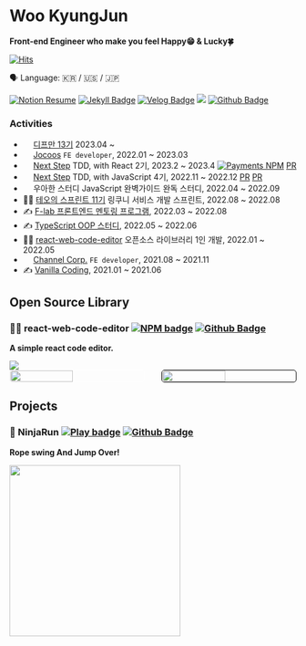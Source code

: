 # Woo KyungJun

**Front-end Engineer who make you feel Happy😁 & Lucky🍀**

[![Hits](https://hits.seeyoufarm.com/api/count/incr/badge.svg?url=https%3A%2F%2Fgithub.com%2FJay-WKJun&count_bg=%2379C83D&title_bg=%23555555&icon=&icon_color=%23E7E7E7&title=hits&edge_flat=false)](https://hits.seeyoufarm.com)

<span>🗣 Language: 🇰🇷 / 🇺🇸 / 🇯🇵</span>

<div align="left">

[![Notion Resume](https://img.shields.io/badge/Resume-000000?style=flat-square&logo=notion&logoColor=white)](https://expensive-ruby-73c.notion.site/Tool-maker-76c60dc639da4c0294d2a23f47476af7) [![Jekyll Badge](https://img.shields.io/badge/Blog-cc0000?style=flat-square&logo=jekyll&logoColor=white)](https://jay-wkjun.github.io/) [![Velog Badge](https://img.shields.io/badge/Velog-20C997?style=flat-square&logo=velog&logoColor=white)](https://medium.com/@Lucky.Jun) <a href="mailto:natcho9010@gmail.com"><img src="https://img.shields.io/badge/Gmail-ea4335?style=flat-square&logo=gmail&logoColor=white" /></a> [![Github Badge](https://img.shields.io/badge/Github-181717?style=flat-square&logo=github&logoColor=white)](https://github.com/Jay-WKJun)
  
</div>

### Activities

- <img style="width: 1em;" src="https://www.depromeet.com/favicon.ico" /> [디프만 13기](https://github.com/depromeet) 2023.04 ~ 
- <img style="width: 1em;" src="https://www.jocoos.com/favicon.ico" /> [Jocoos](https://m.mybeautip.com/) ```FE developer```, 2022.01 ~ 2023.03
- <img style="width: 1em;" src="https://edu.nextstep.camp/favicon.ico" /> [Next Step](https://edu.nextstep.camp/) TDD, with React 2기, 2023.2 ~ 2023.4 [![Payments NPM](https://img.shields.io/badge/Npm-CB3837?style=flat-square&logo=npm&logoColor=white)](https://www.npmjs.com/package/luckyjun-react-payments) [PR](https://github.com/next-step/react-payments/pull/98)
- <img style="width: 1em;" src="https://edu.nextstep.camp/favicon.ico" /> [Next Step](https://edu.nextstep.camp/) TDD, with JavaScript 4기, 2022.11 ~ 2022.12 [PR](https://github.com/next-step/js-calculator/pull/167) [PR](https://github.com/next-step/js-vending-machine/pull/60)
- <img style="width: 1em;" src="https://user-images.githubusercontent.com/40374023/193412442-117b5b19-0ced-4c39-aad4-58fd7da4bdc9.jpg" /> 우아한 스터디 JavaScript 완벽가이드 완독 스터디, 2022.04 ~ 2022.09
- 🧑‍💻 [테오의 스프린트 11기](https://github.com/Kunis-Teo/Linkuni) 링쿠니 서비스 개발 스프린트, 2022.08 ~ 2022.08
- ✍️ [F-lab 프론트엔드 멘토링 프로그램](https://github.com/f-lab-edu/shareRoom-FE), 2022.03 ~ 2022.08
- ✍️ [TypeScript OOP 스터디](https://github.com/FECrash/TypeScript-OOP), 2022.05 ~ 2022.06
- 🧑‍💻 [react-web-code-editor](https://www.npmjs.com/package/react-web-code-editor) 오픈소스 라이브러리 1인 개발, 2022.01 ~ 2022.05
- <img style="width: 1em;" src="https://user-images.githubusercontent.com/40374023/192818419-d1b7e5a5-5b42-4987-ab35-36210196f745.jpeg" /> [Channel Corp.](https://channel.io/ko) ```FE developer```, 2021.08 ~ 2021.11
- ✍️ [Vanilla Coding](https://www.vanillacoding.co/), 2021.01 ~ 2021.06

## Open Source Library

### 👩‍💻 react-web-code-editor [![NPM badge](https://img.shields.io/badge/Npm-CB3837?style=flat-square&logo=npm&logoColor=white)](https://www.npmjs.com/package/react-web-code-editor) [![Github Badge](https://img.shields.io/badge/Github-181717?style=flat-square&logo=github&logoColor=white)](https://github.com/Jay-WKJun/react-web-code-editor)

**A simple react code editor.**

<img src="https://img.shields.io/npm/dt/react-web-code-editor?logo=react&style=plastic" />

<div style="display: flex; justify-content: space-between;">
  <img src="https://user-images.githubusercontent.com/40374023/193049050-c486b817-cc74-4794-816c-3c48aef6428b.gif" style="width: 47%; border: 1px solid white; border-radius: 5px; box-sizing: border-box;"/>
  <img src="https://user-images.githubusercontent.com/40374023/193049147-372b3b48-0dbe-4643-9da2-abdf0e17b3db.gif" style="width: 47%; border: 1px solid black; border-radius: 5px; box-sizing: border-box;"/>
</div>

## Projects

### 👹 NinjaRun [![Play badge](https://img.shields.io/badge/Play-00C7B7?style=flat-square&logo=netlify&logoColor=white)](https://www.ninjarun.fun/) [![Github Badge](https://img.shields.io/badge/Github-181717?style=flat-square&logo=github&logoColor=white)](https://github.com/Jay-WKJun/react-web-code-editor)

**Rope swing And Jump Over!**

<img src=./ninjarun_maindemo.gif style="width: 300px" />
